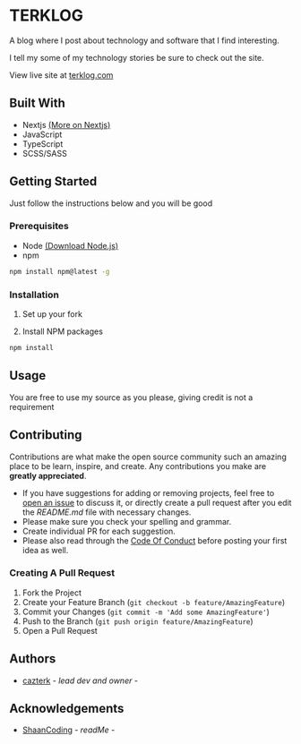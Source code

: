 # TERKLOG

A blog where I post about technology and software that I find interesting. 

I tell my some of my technology stories be sure to check out the site.

View live site at [terklog.com](https://www.terklog.com/)
 
## Built With

- Nextjs [(More on Nextjs)](https://nextjs.org/)
- JavaScript
- TypeScript 
- SCSS/SASS

## Getting Started

Just follow the instructions below and you will be good

### Prerequisites
* Node [(Download Node.js)](https://nodejs.org/en/)
* npm

```sh
npm install npm@latest -g
```

### Installation

1. Set up your fork

3. Install NPM packages

```sh
npm install
```



## Usage

You are free to use my source as you please, giving credit is not a requirement 



## Contributing

Contributions are what make the open source community such an amazing place to be learn, inspire, and create. Any contributions you make are **greatly appreciated**.
* If you have suggestions for adding or removing projects, feel free to [open an issue](https://github.com/cazterk/blog-v0.1/issues/new) to discuss it, or directly create a pull request after you edit the *README.md* file with necessary changes.
* Please make sure you check your spelling and grammar.
* Create individual PR for each suggestion.
* Please also read through the [Code Of Conduct](https://github.com/cazterk/blog-v0.1/blob/main/CODE_OF_CONDUCT.md) before posting your first idea as well.

### Creating A Pull Request

1. Fork the Project
2. Create your Feature Branch (`git checkout -b feature/AmazingFeature`)
3. Commit your Changes (`git commit -m 'Add some AmazingFeature'`)
4. Push to the Branch (`git push origin feature/AmazingFeature`)
5. Open a Pull Request

## Authors

* [cazterk](https://github.com/cazterk) - *lead dev and owner* - 

## Acknowledgements

* [ShaanCoding](https://github.com/ShaanCoding/) - *readMe* -

